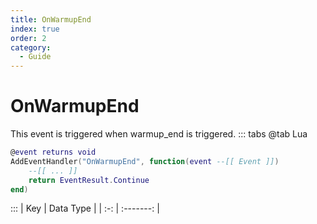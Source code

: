 ```yaml
---
title: OnWarmupEnd
index: true
order: 2
category:
  - Guide
---
```


# OnWarmupEnd
This event is triggered when warmup_end is triggered.
::: tabs
@tab Lua
```lua
@event returns void
AddEventHandler("OnWarmupEnd", function(event --[[ Event ]])
    --[[ ... ]]
    return EventResult.Continue
end)
```

:::
| Key | Data Type |
| :-: | :-------: |